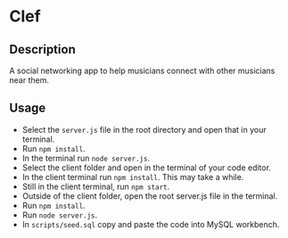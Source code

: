 # Clef


## Description
A social networking app to help musicians connect with other musicians near them.


## Usage

* Select the `server.js` file in the root directory and open that in your terminal.
* Run `npm install`.
* In the terminal run `node server.js`.
* Select the client folder and open in the terminal of your code editor.
* In the client terminal run `npm install`. This may take a while.
* Still in the client terminal, run `npm start`.
* Outside of the client folder, open the root server.js file in the terminal.
* Run `npm install`.
* Run `node server.js`.
* In `scripts/seed.sql` copy and paste the code into MySQL workbench.